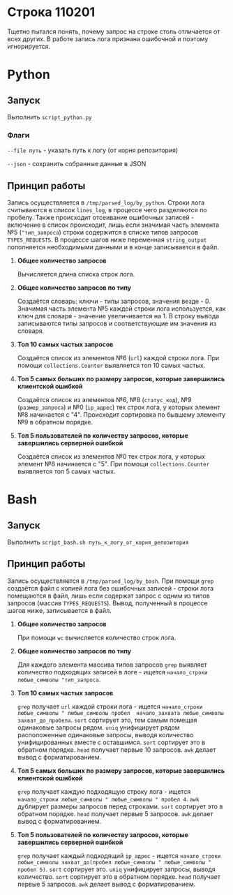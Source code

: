 # Строка 110201
Тщетно пытался понять, почему запрос на строке столь отличается от
всех других. В работе запись лога признана ошибочной и поэтому
игнорируется.

# Python

## Запуск
Выполнить `script_python.py`

### Флаги

`--file путь` - указать путь к логу (от корня репозитория)

`--json` - сохранить собранные данные в JSON

## Принцип работы
Запись осуществляется в `/tmp/parsed_log/by_python`.
Строки лога считываются в список `lines_log`, в процессе чего
разделяются по пробелу. Также происходит отсеивание ошибочных
записей - включение в список происходит, лишь если значимая часть
элемента №5 (`"тип_запроса`) строки содержится в списке типов запросов
`TYPES_REQUESTS`. В процессе шагов ниже переменная `string_output`
пополняется необходимыми данными и в конце записывается в файл.

1) **Общее количество запросов**

   Вычисляется длина списка строк лога.


2) **Общее количество запросов по типу**

   Создаётся словарь: ключи - типы запросов, значения везде - 0. 
   Значимая часть элемента №5 каждой строки лога используется, как
   ключ для словаря - значение увеличивается на 1. В строку вывода
   записываются типы запросов и соответствующие им значения из словаря.


3) **Топ 10 самых частых запросов**

   Создаётся список из элементов №6 (`url`) каждой строки лога. 
   При помощи `collections.Counter` выявляется топ 10 самых частых.


4) **Топ 5 самых больших по размеру запросов, которые завершились
   клиентской ошибкой**

   Создаётся список из элементов №6, №8 (`статус_код`), №9 
   (`размер_запроса`) и №0 (`ip_адрес`) тех строк лога, у которых 
   элемент №8 начинается с "4". Происходит сортировка по бывшему 
   элементу №9 в обратном порядке.


5) **Топ 5 пользователей по количеству запросов, которые завершились
   серверной ошибкой**

   Создаётся список из элементов №0 тех строк лога, у которых элемент 
   №8 начинается с "5". При помощи `collections.Counter` выявляется 
   топ 5 самых частых.


# Bash

## Запуск
Выполнить `script_bash.sh путь_к_логу_от_корня_репозитория`

## Принцип работы
Запись осуществляется в `/tmp/parsed_log/by_bash`.
При помощи `grep` создаётся файл с копией лога без ошибочных
записей - строки лога помещаются в файл, лишь если содержат запрос
с одним из типов запросов (массив `TYPES_REQUESTS`). Вывод,
полученный в процессе шагов ниже, записывается в файл.

1) **Общее количество запросов**

   При помощи `wc` вычисляется количество строк лога.


2) **Общее количество запросов по типу**

   Для каждого элемента массива типов запросов `grep` выявляет 
   количество подходящих записей в логе - ищется
   `начало_строки любые_символы "тип_запроса`.


3) **Топ 10 самых частых запросов**
   
   `grep` получает `url` каждой строки лога - ищется
   `начало_строки любые_символы " любые_символы пробел 
   началo_захвата любые_символы захват_до_пробела`. `sort`
   сортирует это, тем самым помещая одинаковые запросы рядом. `uniq`
   унифицирует рядом расположенные одинаковые запросы, выводя
   количество унифицированных вместе с оставшимся. `sort` сортирует
   это в обратном порядке. `head` получает первые 10 запросов.
   `awk` делает вывод с форматированием.


4) **Топ 5 самых больших по размеру запросов, которые завершились
   клиентской ошибкой**

   `grep` получает каждую подходящую строку лога - ищется
   `начало_строки любые_символы " любые_символы " пробел 4`.
   `awk` дублирует размеры запросов перед строками. `sort` сортирует 
   это в обратном порядке. `head` получает первые 5 запросов. `awk`
   делает вывод с форматированием.


5) **Топ 5 пользователей по количеству запросов, которые завершились
   серверной ошибкой**

   `grep` получает каждый подходящий `ip_адрес` - ищется
   `начало_строки любые_символы захват_до(пробел любые_символы "
   любые_символы " пробел 5)`. `sort` сортирует это. `uniq`
   унифицирует запросы, выводя количество. `sort` сортирует это в
   обратном порядке. `head` получает первые 5 запросов. `awk`
   делает вывод с форматированием.